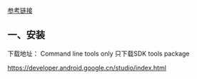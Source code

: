 
[参考链接](https://www.twle.cn/l/yufei/android/android-basic-sdk.html)

## 一、安装

下载地址： Command line tools only 只下载SDK tools package

https://developer.android.google.cn/studio/index.html

